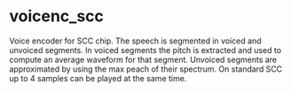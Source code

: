 # voicenc_scc
Voice encoder for SCC chip. 
The speech is segmented in voiced and unvoiced segments. In voiced segments the pitch is extracted and used to compute an average waveform for that segment. 
Unvoiced segments are approximated by using the max peach of their spectrum. On standard SCC up to 4 samples can be played at the same time.

